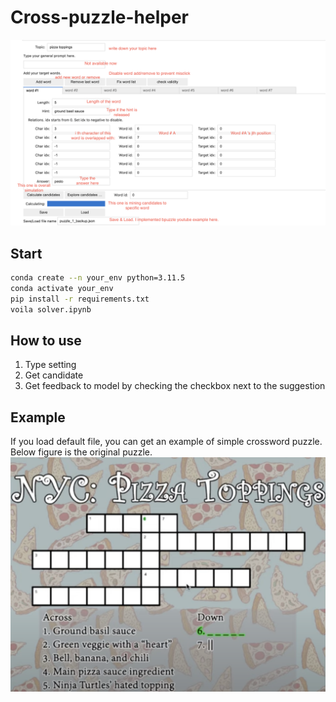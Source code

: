 # Cross-puzzle-helper

![fig](/description.png)

## Start
```bash
conda create --n your_env python=3.11.5
conda activate your_env
pip install -r requirements.txt
voila solver.ipynb
```

## How to use
1. Type setting
2. Get candidate
3. Get feedback to model by checking the checkbox next to the suggestion

## Example
If you load default file, you can get an example of simple crossword puzzle. Below figure is the original puzzle.
![fig2](/example.png)
